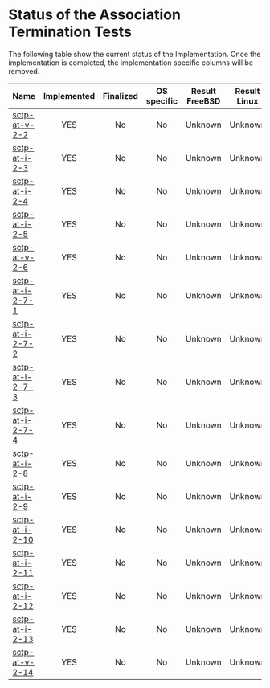 # Status of the Association Termination Tests

The following table show the current status of the Implementation. Once the implementation is completed, the implementation specific columns will be removed.

| Name                                  | Implemented | Finalized | OS specific | Result FreeBSD | Result Linux |
|:--------------------------------------|:-----------:|:---------:|:-----------:|:--------------:|:------------:|
|[sctp-at-v-2-2](sctp-at-v-2-2.pkt)     | YES         | No        | No          | Unknown        | Unknown      |
|[sctp-at-i-2-3](sctp-at-i-2-3.pkt)     | YES         | No        | No          | Unknown        | Unknown      |
|[sctp-at-i-2-4](sctp-at-i-2-4.pkt)     | YES         | No        | No          | Unknown        | Unknown      |
|[sctp-at-i-2-5](sctp-at-i-2-5.pkt)     | YES         | No        | No          | Unknown        | Unknown      |
|[sctp-at-v-2-6](sctp-at-v-2-6.pkt)     | YES         | No        | No          | Unknown        | Unknown      |
|[sctp-at-i-2-7-1](sctp-at-i-2-7-1.pkt) | YES         | No        | No          | Unknown        | Unknown      |
|[sctp-at-i-2-7-2](sctp-at-i-2-7-2.pkt) | YES         | No        | No          | Unknown        | Unknown      |
|[sctp-at-i-2-7-3](sctp-at-i-2-7-3.pkt) | YES         | No        | No          | Unknown        | Unknown      |
|[sctp-at-i-2-7-4](sctp-at-i-2-7-4.pkt) | YES         | No        | No          | Unknown        | Unknown      |
|[sctp-at-i-2-8](sctp-at-i-2-8.pkt)     | YES         | No        | No          | Unknown        | Unknown      |
|[sctp-at-i-2-9](sctp-at-i-2-9.pkt)     | YES         | No        | No          | Unknown        | Unknown      |
|[sctp-at-i-2-10](sctp-at-i-2-10.pkt)   | YES         | No        | No          | Unknown        | Unknown      |
|[sctp-at-i-2-11](sctp-at-i-2-11.pkt)   | YES         | No        | No          | Unknown        | Unknown      |
|[sctp-at-i-2-12](sctp-at-i-2-12.pkt)   | YES         | No        | No          | Unknown        | Unknown      |
|[sctp-at-i-2-13](sctp-at-i-2-13.pkt)   | YES         | No        | No          | Unknown        | Unknown      |
|[sctp-at-v-2-14](sctp-at-v-2-14.pkt)   | YES         | No        | No          | Unknown        | Unknown      |
